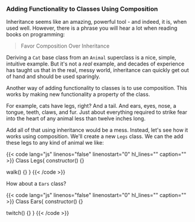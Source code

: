  ### Adding Functionality to Classes Using Composition

Inheritance seems like an amazing, powerful tool - and indeed, it is, when used well. However, there is a phrase you will hear a lot when reading books on programming:

> Favor Composition Over Inheritance

Deriving a `Cat` base class from an `Animal` superclass is a nice, simple, intuitive example. But it's not a _real_ example, and decades of experience has taught us that in the real, messy world, inheritance can quickly get out of hand and should be used sparingly.

Another way of adding functionality to classes is to use composition. This works by making new functionality a property of the class.

For example, cats have legs, right? And a tail. And ears, eyes, nose, a tongue, teeth, claws, and fur. Just about everything required to strike fear into the heart of any animal less than twelve inches long.

Add all of that using inheritance would be a mess. Instead, let's see how it works using composition. We'll create a new `Legs` class. We can the add these legs to any kind of animal we like:

{{< code lang="js" linenos="false" linenostart="0" hl_lines="" caption="" >}}
Class Legs{
  constructor() {}

  walk() {}
}
{{< /code >}}

How about a `Ears` class?

{{< code lang="js" linenos="false" linenostart="0" hl_lines="" caption="" >}}
Class Ears{
  constructor() {}

  twitch() {}
}
{{< /code >}}
